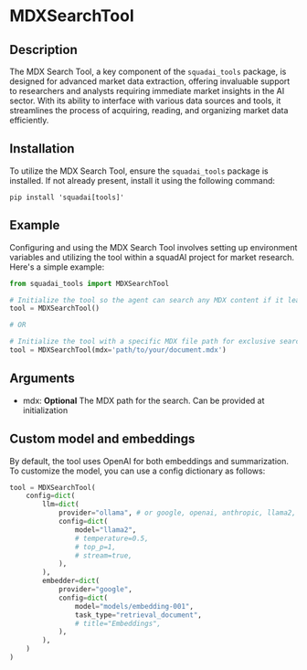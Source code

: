 # MDXSearchTool

## Description
The MDX Search Tool, a key component of the `squadai_tools` package, is designed for advanced market data extraction, offering invaluable support to researchers and analysts requiring immediate market insights in the AI sector. With its ability to interface with various data sources and tools, it streamlines the process of acquiring, reading, and organizing market data efficiently.

## Installation
To utilize the MDX Search Tool, ensure the `squadai_tools` package is installed. If not already present, install it using the following command:

```shell
pip install 'squadai[tools]'
```

## Example
Configuring and using the MDX Search Tool involves setting up environment variables and utilizing the tool within a squadAI project for market research. Here's a simple example:

```python
from squadai_tools import MDXSearchTool

# Initialize the tool so the agent can search any MDX content if it learns about during its execution
tool = MDXSearchTool()

# OR

# Initialize the tool with a specific MDX file path for exclusive search within that document
tool = MDXSearchTool(mdx='path/to/your/document.mdx')
```

## Arguments
- mdx: **Optional** The MDX path for the search. Can be provided at initialization

## Custom model and embeddings

By default, the tool uses OpenAI for both embeddings and summarization. To customize the model, you can use a config dictionary as follows:

```python
tool = MDXSearchTool(
    config=dict(
        llm=dict(
            provider="ollama", # or google, openai, anthropic, llama2, ...
            config=dict(
                model="llama2",
                # temperature=0.5,
                # top_p=1,
                # stream=true,
            ),
        ),
        embedder=dict(
            provider="google",
            config=dict(
                model="models/embedding-001",
                task_type="retrieval_document",
                # title="Embeddings",
            ),
        ),
    )
)
```
